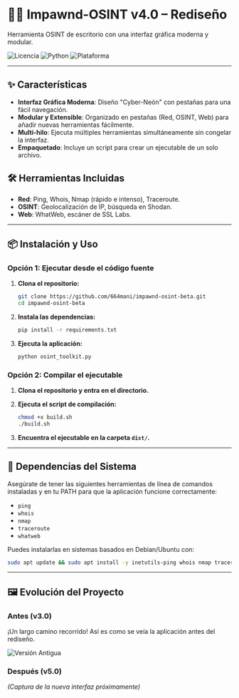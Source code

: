 # 🕵️‍♂️ Impawnd-OSINT v4.0 – Rediseño

Herramienta OSINT de escritorio con una interfaz gráfica moderna y modular.

![Licencia](https://img.shields.io/badge/licencia-MIT-green.svg)
![Python](https://img.shields.io/badge/python-3.7+-blue.svg)
![Plataforma](https://img.shields.io/badge/plataforma-Cross--Platform-lightgrey.svg)

---

## ✨ Características

- **Interfaz Gráfica Moderna**: Diseño "Cyber-Neón" con pestañas para una fácil navegación.
- **Modular y Extensible**: Organizado en pestañas (Red, OSINT, Web) para añadir nuevas herramientas fácilmente.
- **Multi-hilo**: Ejecuta múltiples herramientas simultáneamente sin congelar la interfaz.
- **Empaquetado**: Incluye un script para crear un ejecutable de un solo archivo.

## 🛠️ Herramientas Incluidas

- **Red**: Ping, Whois, Nmap (rápido e intenso), Traceroute.
- **OSINT**: Geolocalización de IP, búsqueda en Shodan.
- **Web**: WhatWeb, escáner de SSL Labs.

---

## 📦 Instalación y Uso

### Opción 1: Ejecutar desde el código fuente

1.  **Clona el repositorio:**
    ```bash
    git clone https://github.com/664mani/impawnd-osint-beta.git
    cd impawnd-osint-beta
    ```

2.  **Instala las dependencias:**
    ```bash
    pip install -r requirements.txt
    ```

3.  **Ejecuta la aplicación:**
    ```bash
    python osint_toolkit.py
    ```

### Opción 2: Compilar el ejecutable

1.  **Clona el repositorio y entra en el directorio.**

2.  **Ejecuta el script de compilación:**
    ```bash
    chmod +x build.sh
    ./build.sh
    ```

3.  **Encuentra el ejecutable en la carpeta `dist/`.**

---

## 🔧 Dependencias del Sistema

Asegúrate de tener las siguientes herramientas de línea de comandos instaladas y en tu PATH para que la aplicación funcione correctamente:

- `ping`
- `whois`
- `nmap`
- `traceroute`
- `whatweb`

Puedes instalarlas en sistemas basados en Debian/Ubuntu con:
```bash
sudo apt update && sudo apt install -y inetutils-ping whois nmap traceroute whatweb
```

---

## 🖼️ Evolución del Proyecto

### Antes (v3.0)
¡Un largo camino recorrido! Así es como se veía la aplicación antes del rediseño.

![Versión Antigua](./assets/old_version.png)

### Después (v5.0)
*(Captura de la nueva interfaz próximamente)*